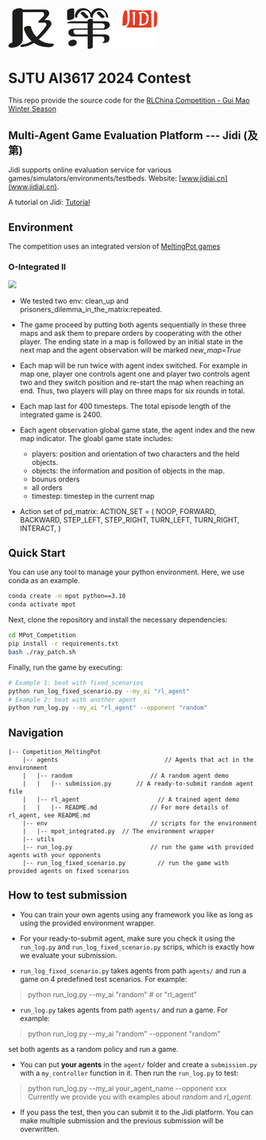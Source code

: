 <img src="imgs/Jidi%20logo.png" width='300px'> 

# SJTU AI3617 2024 Contest

This repo provide the source code for the [RLChina Competition - Gui Mao Winter Season](http://www.jidiai.cn/compete_detail?compete=44)



## Multi-Agent Game Evaluation Platform --- Jidi (及第)
Jidi supports online evaluation service for various games/simulators/environments/testbeds. Website: [www.jidiai.cn](www.jidiai.cn).

A tutorial on Jidi: [Tutorial](https://github.com/jidiai/ai_lib/blob/master/assets/Jidi%20tutorial.pdf)


## Environment
The competition uses an integrated version of [MeltingPot games](https://github.com/google-deepmind/meltingpot)


### O-Integrated II
<img src='https://jidi-images.oss-cn-beijing.aliyuncs.com/jidi/env104_105.gif' width=400>

- We tested two env: clean_up and prisoners_dilemma_in_the_matrix:repeated.

- The game proceed by putting both agents sequentially in these three maps and ask them to prepare orders by cooperating with the other player. The ending state in a map is followed by an initial state in the next map and the agent observation will be marked *new_map=True*
- Each map will be run twice with agent index switched. For example in map one, player one controls agent one and player two controls agent two and they switch position and re-start the map when reaching an end. Thus, two players will play on three maps for six rounds in total.
- Each map last for 400 timesteps. The total episode length of the integrated game is 2400.
- Each agent observation global game state, the agent index and the new map indicator. The gloabl game state includes:
  - players: position and orientation of two characters and the held objects.
  - objects: the information and position of objects in the map.
  - bounus orders
  - all orders
  - timestep:  timestep in the current map
- Action set of pd_matrix:
  ACTION_SET = (
      NOOP,
      FORWARD,
      BACKWARD,
      STEP_LEFT,
      STEP_RIGHT,
      TURN_LEFT,
      TURN_RIGHT,
      INTERACT,
  )


## Quick Start

You can use any tool to manage your python environment. Here, we use conda as an example.

```bash
conda create -n mpot python==3.10
conda activate mpot
```

Next, clone the repository and install the necessary dependencies:
```bash
cd MPot_Competition
pip install -r requirements.txt
bash ./ray_patch.sh
```

Finally, run the game by executing:
```bash
# Example 1: beat with fixed_scenarios
python run_log_fixed_scenario.py --my_ai "rl_agent"
# Example 2: beat with another agent
python run_log.py --my_ai "rl_agent" --opponent "random"
```



## Navigation

```
|-- Competition_MeltingPot              
	|-- agents                              // Agents that act in the environment
	|	|-- random                      // A random agent demo
	|	|	|-- submission.py       // A ready-to-submit random agent file
    |	|-- rl_agent                      // A trained agent demo
    |	|	|-- README.md               // For more details of rl_agent, see README.md
	|-- env		                        // scripts for the environment
	|	|-- mpot_integrated.py  // The environment wrapper		      
	|-- utils               
	|-- run_log.py		                // run the game with provided agents with your opponents
	|-- run_log_fixed_scenario.py		  // run the game with provided agents on fixed scenarios
```



## How to test submission

- You can train your own agents using any framework you like as long as using the provided environment wrapper. 

- For your ready-to-submit agent, make sure you check it using the ``run_log.py`` and ``run_log_fixed_scenario.py`` scrips, which is exactly how we 
evaluate your submission.

- ``run_log_fixed_scenario.py`` takes agents from path `agents/` and run a game on 4 predefined test scenarios. For example:

>python run_log.py --my_ai "random"  # or "rl_agent"

- ``run_log.py`` takes agents from path `agents/` and run a game. For example:

>python run_log.py --my_ai "random" --opponent "random"

set both agents as a random policy and run a game.

- You can put **your agents** in the `agent/` folder and create a `submission.py` with a `my_controller` function 
in it. Then run the `run_log.py` to test:

>python run_log.py --my_ai your_agent_name --opponent xxx
Currently we provide you with examples about *random* and *rl_agent*.
- If you pass the test, then you can submit it to the Jidi platform. You can make multiple submission and the previous submission will
be overwritten.


